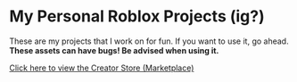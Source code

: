# My Personal Roblox Projects (ig?)

These are my projects that I work on for fun. If you want to use it, go ahead.\
**These assets can have bugs! Be advised when using it.**

[Click here to view the Creator Store (Marketplace)](https://create.roblox.com/store/models?creatorName=fattah412&includeOnlyVerifiedCreators=true&keyword=&pageNumber=1)
